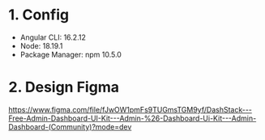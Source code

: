 # 1. Config

- Angular CLI: 16.2.12
- Node: 18.19.1
- Package Manager: npm 10.5.0

# 2. Design Figma

https://www.figma.com/file/fJwOW1pmFs9TUGmsTGM9yf/DashStack---Free-Admin-Dashboard-UI-Kit---Admin-%26-Dashboard-Ui-Kit---Admin-Dashboard-(Community)?mode=dev